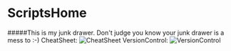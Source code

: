 ﻿# ScriptsHome
#####This is my junk drawer. Don't judge you know your junk drawer is a mess to :-)
CheatSheet: 
![CheatSheet](https://www.git-tower.com/blog/content/posts/54-git-cheat-sheet/git-cheat-sheet-large01.png "CheatSheet")
VersionControl: 
![VersionControl](https://www.git-tower.com/blog/content/posts/54-git-cheat-sheet/git-cheat-sheet-large02.png "VersionControl")
